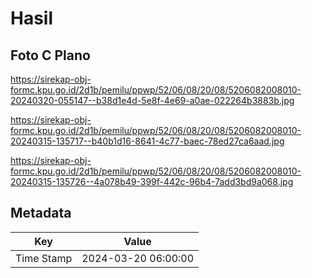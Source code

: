 # Hasil

## Foto C Plano

https://sirekap-obj-formc.kpu.go.id/2d1b/pemilu/ppwp/52/06/08/20/08/5206082008010-20240320-055147--b38d1e4d-5e8f-4e69-a0ae-022264b3883b.jpg

https://sirekap-obj-formc.kpu.go.id/2d1b/pemilu/ppwp/52/06/08/20/08/5206082008010-20240315-135717--b40b1d16-8641-4c77-baec-78ed27ca6aad.jpg

https://sirekap-obj-formc.kpu.go.id/2d1b/pemilu/ppwp/52/06/08/20/08/5206082008010-20240315-135726--4a078b49-399f-442c-96b4-7add3bd9a068.jpg


## Metadata

| Key        | Value               |
| ---------- | ------------------- |
| Time Stamp | 2024-03-20 06:00:00 |



